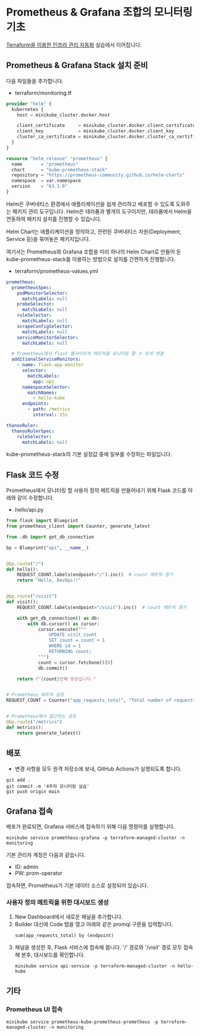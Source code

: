 # Prometheus & Grafana 조합의 모니터링 기초

[Terraform을 이용한 인프라 관리 자동화](IaC.md) 실습에서 이어집니다.

## Prometheus & Grafana Stack 설치 준비

다음 파일들을 추가합니다.

- terraform/monitoring.tf
```terraform
provider "helm" {
  kubernetes {
    host = minikube_cluster.docker.host

    client_certificate     = minikube_cluster.docker.client_certificate
    client_key             = minikube_cluster.docker.client_key
    cluster_ca_certificate = minikube_cluster.docker.cluster_ca_certificate
  }
}

resource "helm_release" "prometheus" {
  name       = "prometheus"
  chart      = "kube-prometheus-stack"
  repository = "https://prometheus-community.github.io/helm-charts"
  namespace  = var.namespace
  version    = "63.1.0"
}
```
Helm은 쿠버네티스 환경에서 애플리케이션을 쉽게 관리하고 배포할 수 있도록 도와주는 패키지 관리 도구입니다.
Helm은 테라폼과 별개의 도구이지만, 테라폼에서 Helm을 연동하여 패키지 설치를 진행할 수 있습니다.

Helm Chart는 애플리케이션을 정의하고, 관련된 쿠버네티스 자원(Deployment, Service 등)을 묶어놓은 패키지입니다.

여기서는 Prometheus와 Grafana 조합을 미리 하나의 Helm Chart로 만들어 둔 kube-prometheus-stack를
이용하는 방법으로 설치를 간편하게 진행합니다.

- terraform/prometheus-values.yml
```yml
prometheus:
  prometheusSpec:
    podMonitorSelector:
      matchLabels: null
    probeSelector:
      matchLabels: null
    ruleSelector:
      matchLabels: null
    scrapeConfigSelector:
      matchLabels: null
    serviceMonitorSelector:
      matchLabels: null

  # Prometheus에서 flask 웹사이트의 메트릭을 모니터링 할 수 있게 연결
  additionalServiceMonitors:
    - name: flask-app-monitor
      selector:
        matchLabels:
          app: api
      namespaceSelector:
        matchNames:
          - hello-kube
      endpoints:
        - path: /metrics
          interval: 15s

thanosRuler:
  thanosRulerSpec:
    ruleSelector:
      matchLabels: null
```
kube-prometheus-stack의 기본 설정값 중에 일부를 수정하는 파일입니다.


## Flask 코드 수정

Prometheus에서 모니터링 할 사용자 정의 메트릭을 만들어내기 위해 Flask 코드를 아래와 같이 수정합니다.

- hello/api.py
```python
from flask import Blueprint
from prometheus_client import Counter, generate_latest

from .db import get_db_connection

bp = Blueprint("api", __name__)


@bp.route("/")
def hello():
    REQUEST_COUNT.labels(endpoint="/").inc()  # count 메트릭 증가
    return "Hello, DevOps!!"


@bp.route("/visit")
def visit():
    REQUEST_COUNT.labels(endpoint="/visit").inc()  # count 메트릭 증가

    with get_db_connection() as db:
        with db.cursor() as cursor:
            cursor.execute("""
                UPDATE visit_count 
                SET count = count + 1 
                WHERE id = 1
                RETURNING count;
            """)
            count = cursor.fetchone()[0]
            db.commit()

    return f"{count}번째 방문입니다."


# Prometheus 메트릭 설정
REQUEST_COUNT = Counter("app_requests_total", "Total number of requests", ["endpoint"])


# Prometheus에서 접근하는 경로
@bp.route("/metrics")
def metrics():
    return generate_latest()
```


## 배포

- 변경 사항을 모두 원격 저장소에 보내, GitHub Actions가 실행되도록 합니다.
```console
git add .
git commit -m '4주차 모니터링 실습'
git push origin main
```


## Grafana 접속

배포가 완료되면, Grafana 서비스에 접속하기 위해 다음 명령어를 실행합니다.

```console
minikube service prometheus-grafana -p terraform-managed-cluster -n monitoring
```

기본 관리자 계정은 다음과 같습니다.
- ID: admin
- PW: prom-operator

접속하면, Prometheus가 기본 데이터 소스로 설정되어 있습니다.

### 사용자 정의 메트릭을 위한 대시보드 생성

1. New Dashboard에서 새로운 패널을 추가합니다.
1. Builder 대신에 Code 탭을 열고 아래와 같은 promql 구문을 입력합니다.
   ```
   sum(app_requests_total) by (endpoint)
   ```
1. 패널을 생성한 후, Flask 서비스에 접속해 봅니다. '/' 경로와 '/visit' 경로 모두 접속해 본후, 대시보드를 확인합니다.
   ```console
   minikube service api-service -p terraform-managed-cluster -n hello-kube
   ```


## 기타

### Prometheus UI 접속
```console
minikube service prometheus-kube-prometheus-prometheus -p terraform-managed-cluster -n monitoring
```